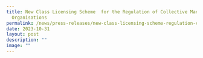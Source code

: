 ```yaml
---
title: New Class Licensing Scheme  for the Regulation of Collective Management
  Organisations
permalink: /news/press-releases/new-class-licensing-scheme-regulation-cmos/
date: 2023-10-31
layout: post
description: ""
image: ""
---
```

